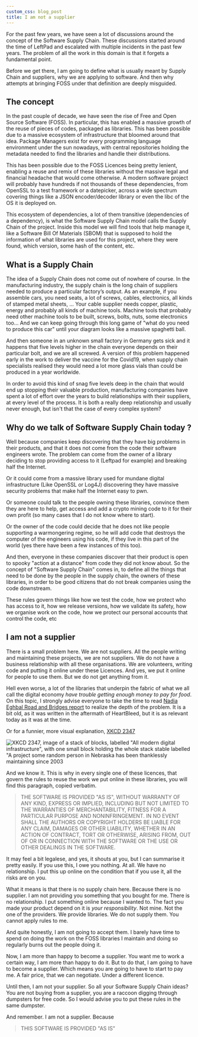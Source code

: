 ```yaml
---
custom_css: blog_post
title: I am not a supplier
---
```


For the past few years, we have seen a lot of discussions around the concept of the Software Supply Chain. These discussions started around the time of LeftPad and escalated with multiple incidents in the past few years. The problem of all the work in this domain is that it forgets a fundamental point. <!--more-->

Before we get there, I am going to define what is usually meant by Supply Chain and suppliers, why we are applying to software. And then why attempts at bringing FOSS under that definition are deeply misguided.

## The concept

In the past couple of decade, we have seen the rise of Free and Open Source Software (FOSS). In particular, this has enabled a massive growth of the reuse of pieces of codes, packaged as libraries. This has been possible due to a massive ecosystem of infrastructure that bloomed around that idea. Package Managers exist for every programming language environment under the sun nowadays, with central repositories holding the metadata needed to find the libraries and handle their distributions.

This has been possible due to the FOSS Licences being pretty lenient, enabling a reuse and remix of these libraries without the massive legal and financial headache that would come otherwise. A modern software project will probably have hundreds if not thousands of these dependencies, from OpenSSL to a test framework or a datepicker, across a wide spectrum covering things like a JSON encoder/decoder library or even the libc of the OS it is deployed on.

This ecosystem of dependencies, a lot of them transitive (dependencies of a dependency), is what the Software Supply Chain model calls the Supply Chain of the project. Inside this model we will find tools that help manage it, like a Software Bill Of Materials (SBOM) that is supposed to hold the information of what libraries are used for this project, where they were found, which version, some hash of the content, etc.

## What is a Supply Chain

The idea of a Supply Chain does not come out of nowhere of course. In the manufacturing industry, the supply chain is the long chain of suppliers needed to produce a particular factory’s output. As an example, if you assemble cars, you need seats, a lot of screws, cables, electronics, all kinds of stamped metal sheets, ... Your cable supplier needs copper, plastic, energy and probably all kinds of machine tools. Machine tools that probably need other machine tools to be built, screws, bolts, nuts, some electronics too... And we can keep going through this long game of "what do you need to produce this car" until your diagram looks like a massive spaghetti ball.

And then someone in an unknown small factory in Germany gets sick and it happens that five levels higher in the chain everyone depends on their particular bolt, and we are all screwed. A version of this problem happened early in the work to deliver the vaccine for the Covid19, when supply chain specialists realised they would need a lot more glass vials than could be produced in a year worldwide.

In order to avoid this kind of snag five levels deep in the chain that would end up stopping their valuable production, manufacturing companies have spent a lot of effort over the years to build relationships with their suppliers, at every level of the process. It is both a really deep relationship and usually never enough, but isn't that the case of every complex system?

## Why do we talk of Software Supply Chain today ?

Well because companies keep discovering that they have big problems in their products, and that it does not come from the code their software engineers wrote. The problem can come from the owner of a library deciding to stop providing access to it (Leftpad for example) and breaking half the Internet.

Or it could come from a massive library used for mundane digital infrastructure (Like OpenSSL or Log4J) discovering they have massive security problems that make half the Internet easy to pwn.

Or someone could talk to the people owning these libraries, convince them they are here to help, get access and add a crypto mining code to it for their own profit (so many cases that I do not know where to start).

Or the owner of the code could decide that he does not like people supporting a warmongering regime, so he will add code that destroys the computer of the engineers using his code, if they live in this part of the world (yes there have been a few instances of this too).

And then, everyone in these companies discover that their product is open to spooky "action at a distance" from code they did not know about. So the concept of "Software Supply Chain" comes in, to define all the things that need to be done by the people in the supply chain, the owners of these libraries, in order to be good citizens that do not break companies using the code downstream.

These rules govern things like how we test the code, how we protect who has access to it, how we release versions, how we validate its safety, how we organise work on the code, how we protect our personal accounts that control the code, etc

## I am not a supplier

There is a small problem here. We are not suppliers. All the people writing and maintaining these projects, we are not suppliers. We do not have a business relationship with all these organisations. We are volunteers, writing code and putting it online under these Licences. And yes, we put it online for people to use them. But we do not get anything from it.

Hell even worse, a lot of the libraries that underpin the fabric of what we all call the digital economy _have trouble getting enough money to pay for food_. On this topic, I strongly advise everyone to take the time to read [Nadia Eghbal Road and Bridges report](https://www.fordfoundation.org/work/learning/research-reports/roads-and-bridges-the-unseen-labor-behind-our-digital-infrastructure/) to realize the depth of the problem. It is a bit old, as it was written in the aftermath of HeartBleed, but it is as relevant today as it was at the time.

Or for a funnier, more visual explanation, [XKCD 2347](https://xkcd.com/2347/)

![XKCD 2347, image of a stack of blocks, labelled "All modern digital infrastructure", with one small block holding the whole stack stable labelled "A project some random person in Nebraska has been thanklessly maintaining since 2003](https://imgs.xkcd.com/comics/dependency.png)

And we know it. This is why in every single one of these licences, that govern the rules to reuse the work we put online in these libraries, you will find this paragraph, copied verbatim.

> THE SOFTWARE IS PROVIDED "AS IS", WITHOUT WARRANTY OF ANY KIND, EXPRESS OR IMPLIED, INCLUDING BUT NOT LIMITED TO THE WARRANTIES OF MERCHANTABILITY, FITNESS FOR A PARTICULAR PURPOSE AND NONINFRINGEMENT. IN NO EVENT SHALL THE AUTHORS OR COPYRIGHT HOLDERS BE LIABLE FOR ANY CLAIM, DAMAGES OR OTHER LIABILITY, WHETHER IN AN ACTION OF CONTRACT, TORT OR OTHERWISE, ARISING FROM, OUT OF OR IN CONNECTION WITH THE SOFTWARE OR THE USE OR OTHER DEALINGS IN THE SOFTWARE.

It may feel a bit legalese, and yes, it shouts at you, but I can summarise it pretty easily. If you use this, I owe you nothing. At all. We have no relationship. I put this up online on the condition that if you use it, all the risks are on you.

What it means is that there is no supply chain here. Because there is no supplier. I am not providing you something that you bought for me. There is no relationship. I put something online because I wanted to. The fact you made your product depend on it is _your responsibility_. Not mine. Not the one of the providers. We provide libraries. We do not supply them. You cannot apply rules to me.

And quite honestly, I am not going to accept them. I barely have time to spend on doing the work on the FOSS libraries I maintain and doing so regularly burns out the people doing it.

Now, I am more than happy to become a supplier. You want me to work a certain way, I am more than happy to do it. But to do that, I am going to have to become a supplier. Which means you are going to have to start to pay me. A fair price, that we can negotiate. Under a different licence.

Until then, I am not your supplier. So all your Software Supply Chain ideas? You are not buying from a supplier, you are a raccoon digging through dumpsters for free code. So I would advise you to put these rules in the same dumpster.

And remember. I am not a supplier. Because
 
> THIS SOFTWARE IS PROVIDED "AS IS"
